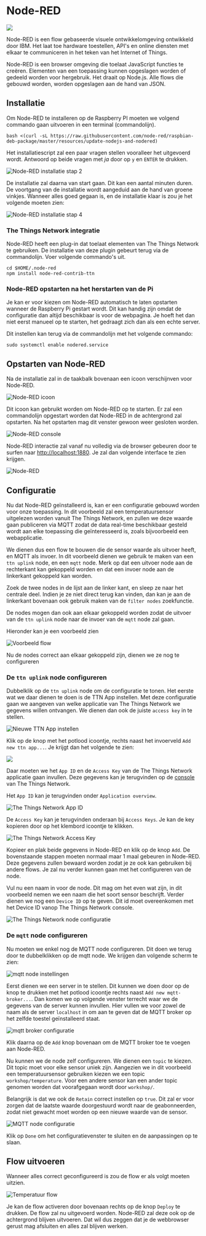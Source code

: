 # Node-RED

![](./img/node-red-hero.png)

Node-RED is een flow gebaseerde visuele ontwikkelomgeving ontwikkeld door IBM. Het laat toe hardware toestellen, API's en online diensten met elkaar te communiceren in het teken van het Internet of Things.

Node-RED is een browser omgeving die toelaat JavaScript functies te creëren. Elementen van een toepassing kunnen opgeslagen worden of gedeeld worden voor hergebruik. Het draait op Node.js. Alle flows die gebouwd worden, worden opgeslagen aan de hand van JSON.

## Installatie

<!-- [https://nodered.org/docs/hardware/raspberrypi](https://nodered.org/docs/hardware/raspberrypi) -->
Om Node-RED te installeren op de Raspberry PI moeten we volgend commando gaan uitvoeren in een terminal (commandolijn).

```shell
bash <(curl -sL https://raw.githubusercontent.com/node-red/raspbian-deb-package/master/resources/update-nodejs-and-nodered)
```

Het installatiescript zal een paar vragen stellen vooralleer het uitgevoerd wordt. Antwoord op beide vragen met *ja* door op `y` en `ENTER` te drukken.

![Node-RED installatie stap 2](./img/node-red-installation-step2.png)

De installatie zal daarna van start gaan. Dit kan een aantal minuten duren. De voortgang van de installatie wordt aangeduid aan de hand van groene vinkjes. Wanneer alles goed gegaan is, en de installatie klaar is zou je het volgende moeten zien:

![Node-RED installatie stap 4](./img/node-red-installation-step4.png)

### The Things Network integratie

Node-RED heeft een plug-in dat toelaat elementen van The Things Network te gebruiken. De installatie van deze plugin gebeurt terug via de commandolijn. Voer volgende commando's uit.

```shell
cd $HOME/.node-red
npm install node-red-contrib-ttn
```

### Node-RED opstarten na het herstarten van de Pi

Je kan er voor kiezen om Node-RED automatisch te laten opstarten wanneer de Raspberry Pi gestart wordt. Dit kan handig zijn omdat de configuratie dan altijd beschikbaar is voor de webpagina. Je hoeft het dan niet eerst manueel op te starten, het gedraagt zich dan als een echte server.

Dit instellen kan terug via de commandolijn met het volgende commando:

```shell
sudo systemctl enable nodered.service
```

<!-- https://www.thethingsnetwork.org/docs/applications/nodered/quick-start.html -->

## Opstarten van Node-RED

Na de installatie zal in de taakbalk bovenaan een icoon verschijnven voor Node-RED.

![Node-RED icoon](./img/node-red-icon.png)

Dit icoon kan gebruikt worden om Node-RED op te starten. Er zal een commandolijn opgestart worden dat Node-RED in de achtergrond zal opstarten. Na het opstarten mag dit venster gewoon weer gesloten worden.

![Node-RED console](./img/node-red-console.png)

Node-RED interactie zal vanaf nu volledig via de browser gebeuren door te surfen naar [http://localhost:1880](http://localhost:1880). Je zal dan volgende interface te zien krijgen.

![Node-RED](./img/node-red.png)

## Configuratie

Nu dat Node-RED geïnstalleerd is, kan er een configuratie gebouwd worden voor onze toepassing. In dit voorbeeld zal een temperatuursensor uitgelezen worden vanuit The Things Network, en zullen we deze waarde gaan publiceren via MQTT zodat de data real-time beschikbaar gesteld wordt aan elke toepassing die geïnteresseerd is, zoals bijvoorbeeld een webapplicatie.

We dienen dus een flow te bouwen die de sensor waarde als uitvoer heeft, en MQTT als invoer. In dit voorbeeld dienen we gebruik te maken van een `ttn uplink` node, en een `mqtt` node. Merk op dat een uitvoer node aan de rechterkant kan gekoppeld worden en dat een invoer node aan de linkerkant gekoppeld kan worden.

Zoek de twee nodes in de lijst aan de linker kant, en sleep ze naar het centrale deel. Indien je ze niet direct terug kan vinden, dan kan je aan de linkerkant bovenaan ook gebruik maken van de `filter nodes` zoekfunctie.

De nodes mogen dan ook aan elkaar gekoppeld worden zodat de uitvoer van de `ttn uplink` node naar de invoer van de `mqtt` node zal gaan.

Hieronder kan je een voorbeeld zien

![Voorbeeld flow](./img/node-red-example.png)

Nu de nodes correct aan elkaar gekoppeld zijn, dienen we ze nog te configureren

### De `ttn uplink` node configureren

Dubbelklik op de `ttn uplink` node om de configuratie te tonen. Het eerste wat we daar dienen te doen is de TTN App instellen. Met deze configuratie gaan we aangeven van welke applicatie van The Things Network we gegevens willen ontvangen. We dienen dan ook de juiste `access key` in te stellen.

![Nieuwe TTN App instellen](./img/new-ttn-app.png)

Klik op de knop met het potlood icoontje, rechts naast het invoerveld `Add new ttn app...`. Je krijgt dan het volgende te zien:

![](./img/ttn-configuration.png)

Daar moeten we het `App ID` en de `Access Key` van de The Things Network applicatie gaan invullen. Deze gegevens kan je terugvinden op de [console](https://console.thethingsnetwork.org/applications) van The Things Network.

Het `App ID` kan je terugvinden onder `Application overview`.

![The Things Network App ID](./img/ttn-app-id.png)

De `Access Key` kan je terugvinden onderaan bij `Access Keys`. Je kan de key kopieren door op het klembord icoontje te klikken.

![The Things Network Access Key](./img/ttn-access-key.png)

Kopieer en plak beide gegevens in Node-RED en klik op de knop `Add`. De bovenstaande stappen moeten normaal maar 1 maal gebeuren in Node-RED. Deze gegevens zullen bewaard worden zodat je ze ook kan gebruiken bij andere flows. Je zal nu verder kunnen gaan met het configureren van de node.

Vul nu een naam in voor de node. Dit mag om het even wat zijn, in dit voorbeeld nemen we een naam die het soort sensor beschrijft. Verder dienen we nog een `Device ID` op te geven. Dit id moet overeenkomen met het Device ID vanop The Things Network console.

![The Things Network node configuratie](./img/ttn-node-configuration.png)

### De `mqtt` node configureren

Nu moeten we enkel nog de MQTT node configureren. Dit doen we terug door te dubbelklikken op de mqtt node. We krijgen dan volgende scherm te zien:

![mqtt node instellingen](./img/new-mqtt-broker.png)

Eerst dienen we een server in te stellen. Dit kunnen we doen door op de knop te drukken met het potlood icoontje rechts naast `Add new mqtt-broker...`. Dan komen we op volgende venster terrecht waar we de gegevens van de server kunnen invullen. Hier vullen we voor zowel de naam als de server  `localhost` in om aan te geven dat de MQTT broker op het zelfde toestel geïnstalleerd staat.

![mqtt broker configuratie](./img/mqtt-broker-configuration.png)

Klik daarna op de `Add` knop bovenaan om de MQTT broker toe te voegen aan Node-RED.

Nu kunnen we de node zelf configureren. We dienen een `topic` te kiezen. Dit topic moet voor elke sensor uniek zijn. Aangezien we in dit voorbeeld een temperatuursensor gebruiken kiezen we een topic `workshop/temperature`. Voor een andere sensor kan een ander topic genomen worden dat voorafgegaan wordt door `workshop/`.

Belangrijk is dat we ook de `Retain` correct instellen op `true`. Dit zal er voor zorgen dat de laatste waarde doorgestuurd wordt naar de geabonneerden, zodat niet gewacht moet worden op een nieuwe waarde van de sensor.

![MQTT node configuratie](./img/mqtt-node-configuration.png)

Klik op `Done` om het configuratievenster te sluiten en de aanpassingen op te slaan.

## Flow uitvoeren

Wanneer alles correct geconfigureerd is zou de flow er als volgt moeten uitzien.

![Temperatuur flow](./img/node-red-configuration-ready.png)

Je kan de flow activeren door bovenaan rechts op de knop `Deploy` te drukken. De flow zal nu uitgevoerd worden. Node-RED zal deze ook op de achtergrond blijven uitvoeren. Dat wil dus zeggen dat je de webbrowser gerust mag afsluiten en alles zal blijven werken.